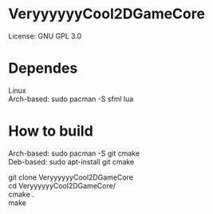 # VeryyyyyyCool2DGameCore
License: GNU GPL 3.0
# Dependes
Linux  
Arch-based: sudo pacman -S sfml lua
# How to build
Arch-based: sudo pacman -S git cmake  
Deb-based: sudo apt-install git cmake  
  
git clone VeryyyyyyCool2DGameCore  
cd VeryyyyyyCool2DGameCore/  
cmake .  
make  
